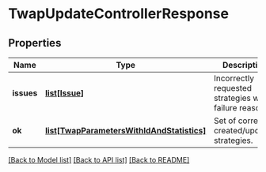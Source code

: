 # TwapUpdateControllerResponse

## Properties
Name | Type | Description | Notes
------------ | ------------- | ------------- | -------------
**issues** | [**list[Issue]**](Issue.md) | Incorrectly requested strategies with failure reason | 
**ok** | [**list[TwapParametersWithIdAndStatistics]**](TwapParametersWithIdAndStatistics.md) | Set of correctly created/updated strategies. | 

[[Back to Model list]](../README.md#documentation-for-models) [[Back to API list]](../README.md#documentation-for-api-endpoints) [[Back to README]](../README.md)

